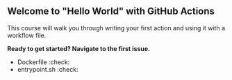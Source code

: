 ## Welcome to "Hello World" with GitHub Actions

This course will walk you through writing your first action and using it with a workflow file. 

**Ready to get started? Navigate to the first issue.**

* Dockerfile :check:
* entrypoint.sh :check:

